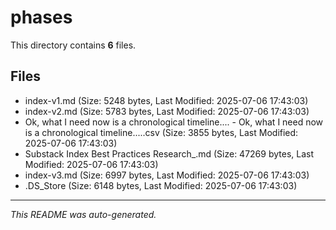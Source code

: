 # phases

This directory contains **6** files.

## Files

- index-v1.md (Size: 5248 bytes, Last Modified: 2025-07-06 17:43:03)
- index-v2.md (Size: 5783 bytes, Last Modified: 2025-07-06 17:43:03)
- Ok, what I need now is a chronological timeline.... - Ok, what I need now is a chronological timeline.....csv (Size: 3855 bytes, Last Modified: 2025-07-06 17:43:03)
- Substack Index Best Practices Research_.md (Size: 47269 bytes, Last Modified: 2025-07-06 17:43:03)
- index-v3.md (Size: 6997 bytes, Last Modified: 2025-07-06 17:43:03)
- .DS_Store (Size: 6148 bytes, Last Modified: 2025-07-06 17:43:03)

---
*This README was auto-generated.*
